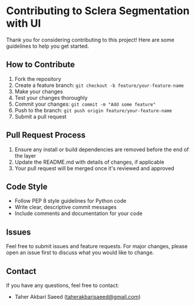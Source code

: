 # Contributing to Sclera Segmentation with UI

Thank you for considering contributing to this project! Here are some guidelines to help you get started.

## How to Contribute

1. Fork the repository
2. Create a feature branch: `git checkout -b feature/your-feature-name`
3. Make your changes
4. Test your changes thoroughly
5. Commit your changes: `git commit -m "Add some feature"`
6. Push to the branch: `git push origin feature/your-feature-name`
7. Submit a pull request

## Pull Request Process

1. Ensure any install or build dependencies are removed before the end of the layer
2. Update the README.md with details of changes, if applicable
3. Your pull request will be merged once it's reviewed and approved

## Code Style

- Follow PEP 8 style guidelines for Python code
- Write clear, descriptive commit messages
- Include comments and documentation for your code

## Issues

Feel free to submit issues and feature requests. For major changes, please open an issue first to discuss what you would like to change.

## Contact

If you have any questions, feel free to contact:
- Taher Akbari Saeed (taherakbarisaeed@gmail.com)
